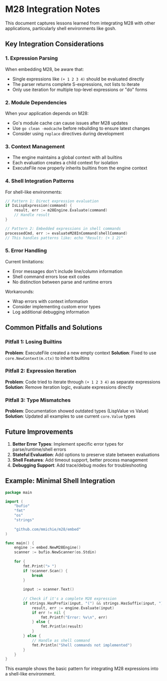 # M28 Integration Notes

This document captures lessons learned from integrating M28 with other applications, particularly shell environments like gosh.

## Key Integration Considerations

### 1. Expression Parsing
When embedding M28, be aware that:
- Single expressions like `(+ 1 2 3 4)` should be evaluated directly
- The parser returns complete S-expressions, not lists to iterate
- Only use iteration for multiple top-level expressions or "do" forms

### 2. Module Dependencies
When your application depends on M28:
- Go's module cache can cause issues after M28 updates
- Use `go clean -modcache` before rebuilding to ensure latest changes
- Consider using `replace` directives during development

### 3. Context Management
- The engine maintains a global context with all builtins
- Each evaluation creates a child context for isolation
- ExecuteFile now properly inherits builtins from the engine context

### 4. Shell Integration Patterns
For shell-like environments:
```go
// Pattern 1: Direct expression evaluation
if IsLispExpression(command) {
    result, err := m28Engine.Evaluate(command)
    // Handle result
}

// Pattern 2: Embedded expressions in shell commands
processedCmd, err := evaluateM28InCommand(shellCommand)
// This handles patterns like: echo "Result: (+ 1 2)"
```

### 5. Error Handling
Current limitations:
- Error messages don't include line/column information
- Shell command errors lose exit codes
- No distinction between parse and runtime errors

Workarounds:
- Wrap errors with context information
- Consider implementing custom error types
- Log additional debugging information

## Common Pitfalls and Solutions

### Pitfall 1: Losing Builtins
**Problem**: ExecuteFile created a new empty context
**Solution**: Fixed to use `core.NewContext(m.ctx)` to inherit builtins

### Pitfall 2: Expression Iteration
**Problem**: Code tried to iterate through `(+ 1 2 3 4)` as separate expressions
**Solution**: Remove iteration logic, evaluate expressions directly

### Pitfall 3: Type Mismatches
**Problem**: Documentation showed outdated types (LispValue vs Value)
**Solution**: Updated all examples to use current `core.Value` types

## Future Improvements

1. **Better Error Types**: Implement specific error types for parse/runtime/shell errors
2. **Stateful Evaluation**: Add options to preserve state between evaluations
3. **Shell Features**: Add timeout support, better process management
4. **Debugging Support**: Add trace/debug modes for troubleshooting

## Example: Minimal Shell Integration

```go
package main

import (
    "bufio"
    "fmt"
    "os"
    "strings"
    
    "github.com/mmichie/m28/embed"
)

func main() {
    engine := embed.NewM28Engine()
    scanner := bufio.NewScanner(os.Stdin)
    
    for {
        fmt.Print("> ")
        if !scanner.Scan() {
            break
        }
        
        input := scanner.Text()
        
        // Check if it's a complete M28 expression
        if strings.HasPrefix(input, "(") && strings.HasSuffix(input, ")") {
            result, err := engine.Evaluate(input)
            if err != nil {
                fmt.Printf("Error: %v\n", err)
            } else {
                fmt.Println(result)
            }
        } else {
            // Handle as shell command
            fmt.Println("Shell commands not implemented")
        }
    }
}
```

This example shows the basic pattern for integrating M28 expressions into a shell-like environment.